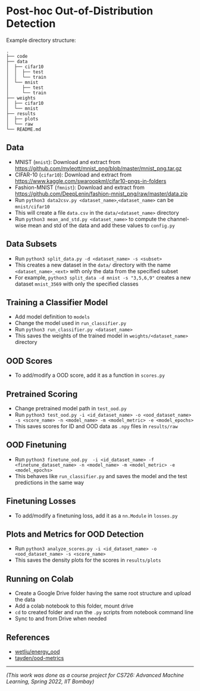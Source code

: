 # Post-hoc Out-of-Distribution Detection
  
Example directory structure:
```
.
├── code
├── data
│  ├── cifar10
│  │  ├── test
│  │  └── train
│  └── mnist
│     ├── test
│     └── train
├── weights
│  ├── cifar10
│  └── mnist
├── results
│  ├── plots
│  └── raw
└── README.md
```
  
## Data
- MNIST (`mnist`): Download and extract from https://github.com/myleott/mnist_png/blob/master/mnist_png.tar.gz 
- CIFAR-10 (`cifar10`): Download and extract from https://www.kaggle.com/swaroopkml/cifar10-pngs-in-folders
- Fashion-MNIST (`fmnist`): Download and extract from https://github.com/DeepLenin/fashion-mnist_png/raw/master/data.zip
- Run `python3 data2csv.py <dataset_name>`,`<dataset_name>` can be `mnist/cifar10`
- This will create a file `data.csv` in the `data/<dataset_name>` directory
- Run `python3 mean_and_std.py <dataset_name>` to compute the channel-wise mean and std of the data and add these values to `config.py`

## Data Subsets
- Run `python3 split_data.py -d <dataset_name> -s <subset>`
- This creates a new dataset in the `data/` directory with the name `<dataset_name>_<ext>` with only the data from the specified subset
- For example, `python3 split_data -d mnist -s "3,5,6,9"` creates a new dataset `mnist_3569` with only the specified classes

## Training a Classifier Model
- Add model definition to `models`
- Change the model used in `run_classifier.py`
- Run `python3 run_classifier.py <dataset_name>`
- This saves the weights of the trained model in `weights/<dataset_name>` directory

## OOD Scores
- To add/modify a OOD score, add it as a function in `scores.py`

## Pretrained Scoring
- Change pretrained model path in `test_ood.py`
- Run `python3 test_ood.py -i <id_dataset_name> -o <ood_dataset_name> -s <score_name> -n <model_name> -m <model_metric> -e <model_epochs>`
- This saves scores for ID and OOD data as `.npy` files in `results/raw`

## OOD Finetuning
- Run `python3 finetune_ood.py  -i <id_dataset_name> -f <finetune_dataset_name> -n <model_name> -m <model_metric> -e <model_epochs>`
- This behaves like `run_classifier.py` and saves the model and the test predictions in the same way

## Finetuning Losses
- To add/modify a finetuning loss, add it as a `nn.Module` in `losses.py`

## Plots and Metrics for OOD Detection
- Run `python3 analyze_scores.py -i <id_dataset_name> -o <ood_dataset_name> -s <score_name>`
- This saves the density plots for the scores in `results/plots` 

## Running on Colab
- Create a Google Drive folder having the same root structure and upload the data
- Add a colab notebook to this folder, mount drive
- `cd` to created folder and run the `.py` scripts from notebook command line
- Sync to and from Drive when needed

## References
- [wetliu/energy_ood](https://github.com/wetliu/energy_ood)
- [tayden/ood-metrics](https://github.com/tayden/ood-metrics)

---

*(This work was done as a course project for CS726: Advanced Machine Learning, Spring 2022, IIT Bombay)*
